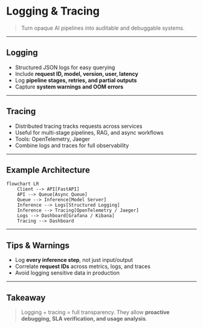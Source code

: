 # Logging & Tracing

> Turn opaque AI pipelines into auditable and debuggable systems.

---

## Logging

* Structured JSON logs for easy querying  
* Include **request ID, model, version, user, latency**  
* Log **pipeline stages, retries, and partial outputs**  
* Capture **system warnings and OOM errors**

---

## Tracing

* Distributed tracing tracks requests across services  
* Useful for multi-stage pipelines, RAG, and async workflows  
* Tools: OpenTelemetry, Jaeger  
* Combine logs and traces for full observability

---

## Example Architecture

```mermaid
flowchart LR
    Client --> API[FastAPI]
    API --> Queue[Async Queue]
    Queue --> Inference[Model Server]
    Inference --> Logs[Structured Logging]
    Inference --> Tracing[OpenTelemetry / Jaeger]
    Logs --> Dashboard[Grafana / Kibana]
    Tracing --> Dashboard
```

---

## Tips & Warnings

* Log **every inference step**, not just input/output
* Correlate **request IDs** across metrics, logs, and traces
* Avoid logging sensitive data in production

---

## Takeaway

> Logging + tracing = full transparency. They allow **proactive debugging, SLA verification, and usage analysis**.
